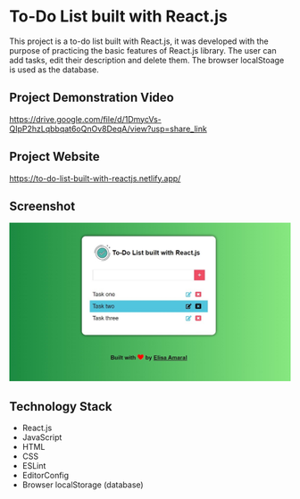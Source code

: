 # To-Do List built with React.js

This project is a to-do list built with React.js, it was developed with the purpose of practicing the basic features of React.js library. The user can add tasks, edit their description and delete them. The browser localStoage is used as the database.

## Project Demonstration Video

https://drive.google.com/file/d/1DmycVs-QIpP2hzLqbbqat6oQnOv8DeqA/view?usp=share_link

## Project Website

https://to-do-list-built-with-reactjs.netlify.app/

## Screenshot

![Screenshot](/public/assets/img/Screenshot.jpg)

## Technology Stack

+ React.js
+ JavaScript
+ HTML
+ CSS
+ ESLint
+ EditorConfig
+ Browser localStorage (database)
